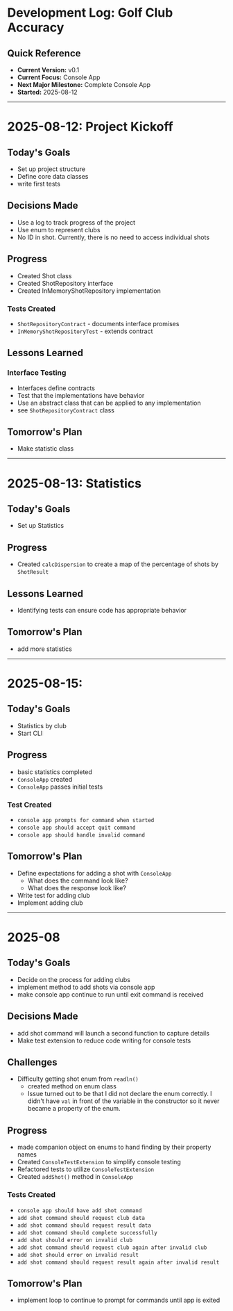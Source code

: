 # Development Log: Golf Club Accuracy
## Quick Reference
- **Current Version:** v0.1
- **Current Focus:** Console App
- **Next Major Milestone:** Complete Console App
- **Started:** 2025-08-12
---
# 2025-08-12: Project Kickoff
## Today's Goals
- Set up project structure
- Define core data classes
- write first tests
## Decisions Made
- Use a log to track progress of the project
- Use enum to represent clubs
- No ID in shot. Currently, there is no need to access individual shots
## Progress
- Created Shot class
- Created ShotRepository interface
- Created InMemoryShotRepository implementation
### Tests Created
- `ShotRepositoryContract` - documents interface promises
- `InMemoryShotRepositoryTest` - extends contract
## Lessons Learned
### Interface Testing
- Interfaces define contracts
- Test that the implementations have behavior
- Use an abstract class that can be applied to any implementation
- see `ShotRepositoryContract` class
## Tomorrow's Plan
- Make statistic class
---
# 2025-08-13: Statistics
## Today's Goals
- Set up Statistics
## Progress
- Created `calcDispersion` to create a map of the percentage of shots by `ShotResult`
## Lessons Learned
- Identifying tests can ensure code has appropriate behavior
## Tomorrow's Plan
- add more statistics
---
# 2025-08-15:
## Today's Goals
- Statistics by club
- Start CLI
## Progress
- basic statistics completed
- `ConsoleApp` created
- `ConsoleApp` passes initial tests
### Test Created
- `console app prompts for command when started`
- `console app should accept quit command`
- `console app should handle invalid command`
## Tomorrow's Plan
- Define expectations for adding a shot with `ConsoleApp`
  - What does the command look like?
  - What does the response look like?
- Write test for adding club
- Implement adding club
---
# 2025-08
## Today's Goals
- Decide on the process for adding clubs
- implement method to add shots via console app
- make console app continue to run until exit command is received
## Decisions Made
- add shot command will launch a second function to capture details
- Make test extension to reduce code writing for console tests
## Challenges
- Difficulty getting shot enum from `readln()`
  - created method on enum class
  - Issue turned out to be that I did not declare the enum correctly. I didn't have `val` in front of the variable in the constructor so it never became a property of the enum.
## Progress
- made companion object on enums to hand finding by their property names
- Created `ConsoleTestExtension` to simplify console testing
- Refactored tests to utilize `ConsoleTestExtension`
- Created `addShot()` method in `ConsoleApp` 
### Tests Created
- `console app should have add shot command`
- `add shot command should request club data`
- `add shot command should request result data`
- `add shot command should complete successfully`
- `add shot should error on invalid club`
- `add shot command should request club again after invalid club`
- `add shot should error on invalid result`
- `add shot command should request result again after invalid result`
## Tomorrow's Plan
- implement loop to continue to prompt for commands until app is exited

